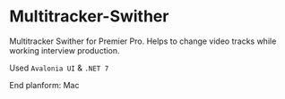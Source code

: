 # Multitracker-Swither
Multitracker Swither for Premier Pro. Helps to change video tracks while working interview production.

Used `Avalonia UI` & `.NET 7`

End planform: Mac

